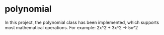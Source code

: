 # polynomial
In this project, the polynomial class has been implemented, which supports most mathematical operations.
For example:
	2x^2 + 3x^2 -> 5x^2
